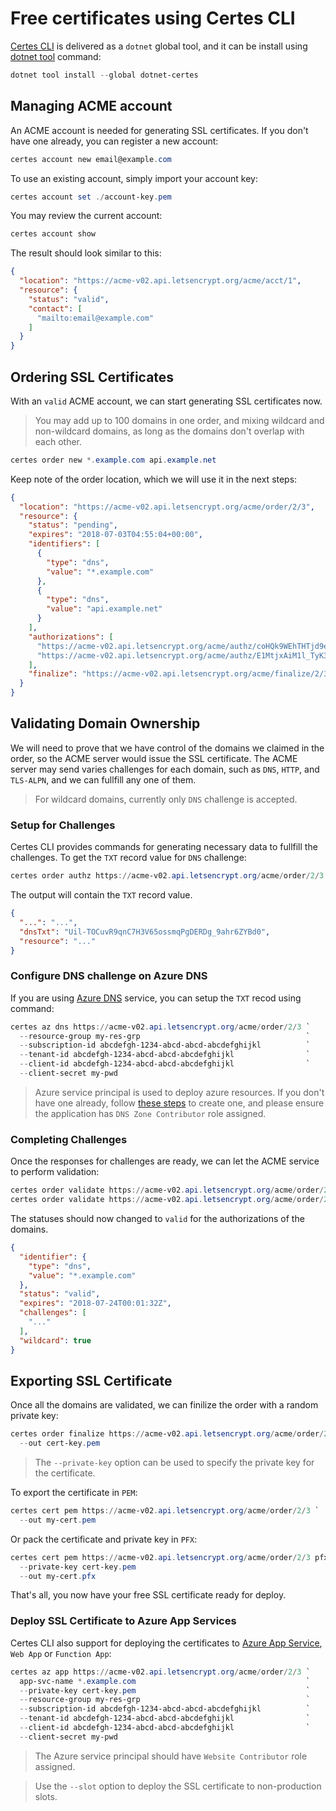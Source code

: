 
# Free certificates using Certes CLI

[Certes CLI](https://www.nuget.org/packages/dotnet-certes/)
is delivered as a `dotnet` global tool, and it can be install
using [dotnet tool](https://docs.microsoft.com/en-us/dotnet/core/tools/dotnet-tool-install)
command:

<!-- https://gist.github.com/fszlin/81dddfec8b3e9e160cd680103ab3561c.js?file=install.ps1 -->
```PowerShell
dotnet tool install --global dotnet-certes
```

## Managing ACME account

An ACME account is needed for generating SSL certificates. If you don't
have one already, you can register a new account:

<!-- https://gist.github.com/fszlin/81dddfec8b3e9e160cd680103ab3561c.js?file=account-new.ps1 -->
```PowerShell
certes account new email@example.com
```

To use an existing account, simply import your account key:

<!-- https://gist.github.com/fszlin/81dddfec8b3e9e160cd680103ab3561c.js?file=account-set.ps1 -->
```PowerShell
certes account set ./account-key.pem
```

You may review the current account:

<!-- https://gist.github.com/fszlin/81dddfec8b3e9e160cd680103ab3561c.js?file=account-show.ps1 -->
```PowerShell
certes account show
```

The result should look similar to this:

<!-- https://gist.github.com/fszlin/81dddfec8b3e9e160cd680103ab3561c.js?file=account-result.json -->
```json
{
  "location": "https://acme-v02.api.letsencrypt.org/acme/acct/1",
  "resource": {
    "status": "valid",
    "contact": [
      "mailto:email@example.com"
    ]
  }
}
```

## Ordering SSL Certificates

With an `valid` ACME account, we can start generating SSL certificates now.

> You may add up to 100 domains in one order, and mixing wildcard and non-wildcard
> domains, as long as the domains don't overlap with each other.

<!-- https://gist.github.com/fszlin/81dddfec8b3e9e160cd680103ab3561c.js?file=new-order.ps1 -->
```PowerShell
certes order new *.example.com api.example.net
```

Keep note of the order location, which we will use it in the next steps:

<!-- https://gist.github.com/fszlin/81dddfec8b3e9e160cd680103ab3561c.js?file=order-result.json -->
```json
{
  "location": "https://acme-v02.api.letsencrypt.org/acme/order/2/3",
  "resource": {
    "status": "pending",
    "expires": "2018-07-03T04:55:04+00:00",
    "identifiers": [
      {
        "type": "dns",
        "value": "*.example.com"
      },
      {
        "type": "dns",
        "value": "api.example.net"
      }
    ],
    "authorizations": [
      "https://acme-v02.api.letsencrypt.org/acme/authz/coHQk9WEhTHTjd9eWFeA2UueKuG8qjBKP3EyVdQXZsk",
      "https://acme-v02.api.letsencrypt.org/acme/authz/E1MtjxAiM1l_TyK3OWhMR1n9-u3DYOkUVxchzmZ2OaU"
    ],
    "finalize": "https://acme-v02.api.letsencrypt.org/acme/finalize/2/3"
  }
}
```

## Validating Domain Ownership

We will need to prove that we have control of the domains
we claimed in the order, so the ACME server would issue 
the SSL certificate. The ACME server may send varies challenges
for each domain, such as `DNS`, `HTTP`, and `TLS-ALPN`, and we
can fullfill any one of them.

> For wildcard domains, currently only `DNS` challenge is accepted.

### Setup for Challenges

Certes CLI provides commands for generating necessary data to fullfill
the challenges. To get the `TXT` record value for `DNS` challenge:

<!-- https://gist.github.com/fszlin/81dddfec8b3e9e160cd680103ab3561c.js?file=dns-challenge.ps1 -->
```Powershell
certes order authz https://acme-v02.api.letsencrypt.org/acme/order/2/3 *.example.com dns
```

The output will contain the `TXT` record value.

<!-- https://gist.github.com/fszlin/81dddfec8b3e9e160cd680103ab3561c.js?file=dns-challenge.json -->
```json
{
  "...": "...",
  "dnsTxt": "Uil-TOCuvR9qnC7H3V65ossmqPgDERDg_9ahr6ZYBd0",
  "resource": "..."
}
```

<!--
TODO: HTTP-01 and TLS-ALPN-01
-->

### Configure DNS challenge on Azure DNS

If you are using [Azure DNS](https://azure.microsoft.com/en-ca/services/dns) service,
you can setup the `TXT` recod using command:

<!-- https://gist.github.com/fszlin/81dddfec8b3e9e160cd680103ab3561c.js?file=deploy-azure-dns.ps1 -->
```PowerShell
certes az dns https://acme-v02.api.letsencrypt.org/acme/order/2/3 `
  --resource-group my-res-grp                                     `
  --subscription-id abcdefgh-1234-abcd-abcd-abcdefghijkl          `
  --tenant-id abcdefgh-1234-abcd-abcd-abcdefghijkl                `
  --client-id abcdefgh-1234-abcd-abcd-abcdefghijkl                `
  --client-secret my-pwd
```

> Azure service principal is used to deploy azure resources. If you don't have
> one already, follow [these steps](https://docs.microsoft.com/en-us/azure/azure-resource-manager/resource-group-create-service-principal-portal?view=azure-cli-latest) to create one, and please ensure the 
> application has `DNS Zone Contributor` role assigned.

### Completing Challenges

Once the responses for challenges are ready, we can let the ACME service to
perform validation:

<!-- https://gist.github.com/fszlin/81dddfec8b3e9e160cd680103ab3561c.js?file=validate-challenge.ps1 -->
```Powershell
certes order validate https://acme-v02.api.letsencrypt.org/acme/order/2/3 *.example.com dns
certes order validate https://acme-v02.api.letsencrypt.org/acme/order/2/3 api.example.net http
```

The statuses should now changed to `valid` for the authorizations of the domains.

<!-- https://gist.github.com/fszlin/81dddfec8b3e9e160cd680103ab3561c.js?file=authorization-result.json -->
```JSON
{
  "identifier": {
    "type": "dns",
    "value": "*.example.com"
  },
  "status": "valid",
  "expires": "2018-07-24T00:01:32Z",
  "challenges": [
    "..."
  ],
  "wildcard": true
}
```

## Exporting SSL Certificate

Once all the domains are validated, we can finilize the order with a random
private key:

<!-- https://gist.github.com/fszlin/81dddfec8b3e9e160cd680103ab3561c.js?file=finalize-order.ps1 -->
```PowerShell
certes order finalize https://acme-v02.api.letsencrypt.org/acme/order/2/3 `
  --out cert-key.pem
```

> The `--private-key` option can be used to specify the private key for the certificate.

To export the certificate in `PEM`:

<!-- https://gist.github.com/fszlin/81dddfec8b3e9e160cd680103ab3561c.js?file=export-pem.ps1 -->
```PowerShell
certes cert pem https://acme-v02.api.letsencrypt.org/acme/order/2/3 `
  --out my-cert.pem
```

Or pack the certificate and private key in `PFX`:

<!-- https://gist.github.com/fszlin/81dddfec8b3e9e160cd680103ab3561c.js?file=export-pfx.ps1 -->
```PowerShell
certes cert pem https://acme-v02.api.letsencrypt.org/acme/order/2/3 pfx-password `
  --private-key cert-key.pem
  --out my-cert.pfx
```

That's all, you now have your free SSL certificate ready for deploy.

### Deploy SSL Certificate to Azure App Services

Certes CLI also support for deploying the certificates to [Azure App Service](https://azure.microsoft.com/en-us/services/app-service/), `Web App` or `Function App`:

<!-- https://gist.github.com/fszlin/81dddfec8b3e9e160cd680103ab3561c.js?file=deploy-ssl-web-app.ps1 -->
```PowerShell
certes az app https://acme-v02.api.letsencrypt.org/acme/order/2/3 `
  app-svc-name *.example.com                                      `
  --private-key cert-key.pem                                      `
  --resource-group my-res-grp                                     `
  --subscription-id abcdefgh-1234-abcd-abcd-abcdefghijkl          `
  --tenant-id abcdefgh-1234-abcd-abcd-abcdefghijkl                `
  --client-id abcdefgh-1234-abcd-abcd-abcdefghijkl                `
  --client-secret my-pwd
```

> The Azure service principal should have `Website Contributor` role assigned.

> Use the `--slot` option to deploy the SSL certificate to non-production slots.


